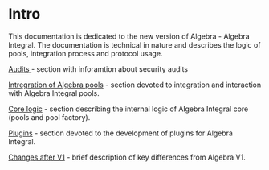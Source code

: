 # Intro

This documentation is dedicated to the new version of Algebra - Algebra Integral. The documentation is technical in nature and describes the logic of pools, integration process and protocol usage.



[Audits ](audits.md)- section with inforamtion about security audits

[Intregration of Algebra pools](broken-reference) - section devoted to integration and interaction with Algebra Integral pools.&#x20;

[Core logic](broken-reference) - section describing the internal logic of Algebra Integral core (pools and pool factory).&#x20;

[Plugins](broken-reference) - section devoted to the development of plugins for Algebra Integral.

[Changes after V1](changes-after-v1.md) - brief description of key differences from Algebra V1.

